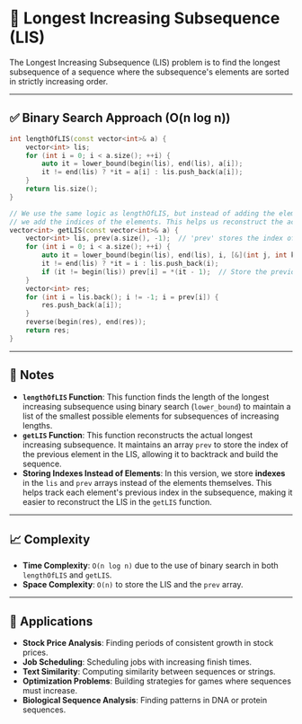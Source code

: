 # 🔢 Longest Increasing Subsequence (LIS)

The Longest Increasing Subsequence (LIS) problem is to find the longest subsequence of a sequence where the subsequence's elements are sorted in strictly increasing order.

---

## ✅ Binary Search Approach (O(n log n))

```cpp
int lengthOfLIS(const vector<int>& a) {
    vector<int> lis;
    for (int i = 0; i < a.size(); ++i) {
        auto it = lower_bound(begin(lis), end(lis), a[i]);
        it != end(lis) ? *it = a[i] : lis.push_back(a[i]);
    }
    return lis.size();
}

// We use the same logic as lengthOfLIS, but instead of adding the element values to 'lis', 
// we add the indices of the elements. This helps us reconstruct the actual sequence later.
vector<int> getLIS(const vector<int>& a) {
    vector<int> lis, prev(a.size(), -1);  // 'prev' stores the index of the previous element in the LIS
    for (int i = 0; i < a.size(); ++i) {
        auto it = lower_bound(begin(lis), end(lis), i, [&](int j, int k) { return a[j] < a[k]; });
        it != end(lis) ? *it = i : lis.push_back(i);
        if (it != begin(lis)) prev[i] = *(it - 1);  // Store the previous element's index
    }
    vector<int> res;
    for (int i = lis.back(); i != -1; i = prev[i]) {
        res.push_back(a[i]);
    }
    reverse(begin(res), end(res));
    return res;
}
```

---

## 📘 Notes
- **`lengthOfLIS` Function**: This function finds the length of the longest increasing subsequence using binary search (`lower_bound`) to maintain a list of the smallest possible elements for subsequences of increasing lengths.
- **`getLIS` Function**: This function reconstructs the actual longest increasing subsequence. It maintains an array `prev` to store the index of the previous element in the LIS, allowing it to backtrack and build the sequence.
- **Storing Indexes Instead of Elements**: In this version, we store **indexes** in the `lis` and `prev` arrays instead of the elements themselves. This helps track each element's previous index in the subsequence, making it easier to reconstruct the LIS in the `getLIS` function.

---

## 📈 Complexity

- **Time Complexity**: `O(n log n)` due to the use of binary search in both `lengthOfLIS` and `getLIS`.
- **Space Complexity**: `O(n)` to store the LIS and the `prev` array.

---

## 🎯 Applications

- **Stock Price Analysis**: Finding periods of consistent growth in stock prices.
- **Job Scheduling**: Scheduling jobs with increasing finish times.
- **Text Similarity**: Computing similarity between sequences or strings.
- **Optimization Problems**: Building strategies for games where sequences must increase.
- **Biological Sequence Analysis**: Finding patterns in DNA or protein sequences. 